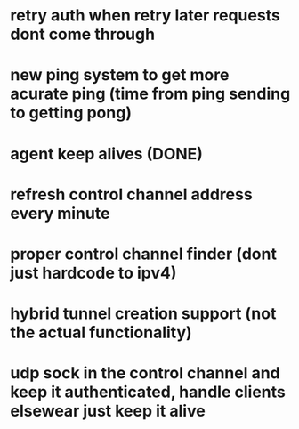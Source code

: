 # retry auth when retry later requests dont come through

# new ping system to get more acurate ping (time from ping sending to getting pong)

# agent keep alives (DONE)

# refresh control channel address every minute

# proper control channel finder (dont just hardcode to ipv4)

# hybrid tunnel creation support (not the actual functionality)

# udp sock in the control channel and keep it authenticated, handle clients elsewear just keep it alive